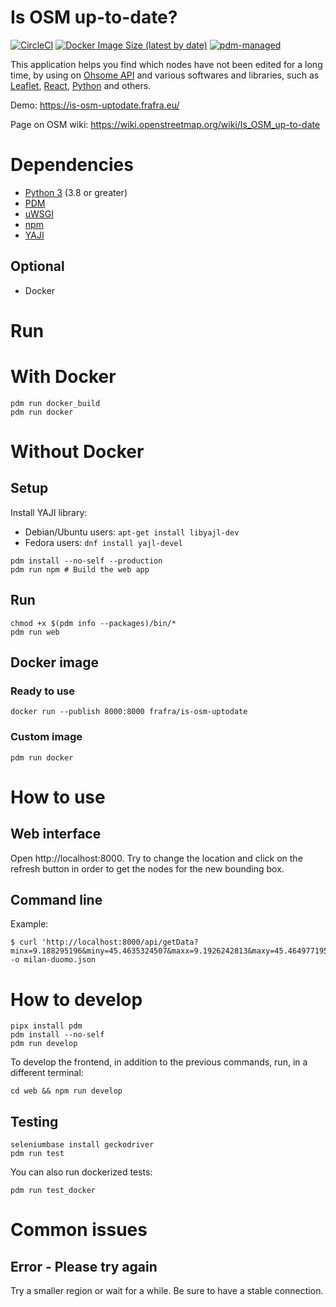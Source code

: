 # Is OSM up-to-date?

[![CircleCI](https://img.shields.io/circleci/build/github/frafra/is-osm-uptodate.svg)](https://circleci.com/gh/frafra/is-osm-uptodate)
[![Docker Image Size (latest by date)](https://img.shields.io/docker/image-size/frafra/is-osm-uptodate)](https://hub.docker.com/r/frafra/is-osm-uptodate)
[![pdm-managed](https://img.shields.io/badge/pdm-managed-blueviolet)](https://pdm.fming.dev)

This application helps you find which nodes have not been edited for a long time, by using on [Ohsome API](https://api.ohsome.org/) and various softwares and libraries, such as [Leaflet](https://leafletjs.com/), [React](https://reactjs.org), [Python](https://www.python.org/) and others.

Demo: https://is-osm-uptodate.frafra.eu/

Page on OSM wiki: https://wiki.openstreetmap.org/wiki/Is_OSM_up-to-date

# Dependencies

- [Python 3](https://www.python.org/) (3.8 or greater)
- [PDM](https://pdm.fming.dev/)
- [uWSGI](https://uwsgi-docs.readthedocs.io/)
- [npm](https://www.npmjs.com/)
- [YAJI](https://github.com/lloyd/yajl)

## Optional

- Docker

# Run

# With Docker

```
pdm run docker_build
pdm run docker
```

# Without Docker

## Setup

Install YAJI library:
- Debian/Ubuntu users: `apt-get install libyajl-dev`
- Fedora users: `dnf install yajl-devel`

```
pdm install --no-self --production
pdm run npm # Build the web app
```

## Run

```
chmod +x $(pdm info --packages)/bin/*
pdm run web
```

## Docker image

### Ready to use

```
docker run --publish 8000:8000 frafra/is-osm-uptodate
```

### Custom image

```
pdm run docker
```

# How to use

## Web interface

Open http://localhost:8000. Try to change the location and click on the refresh button in order to get the nodes for the new bounding box.

## Command line

Example:

```
$ curl 'http://localhost:8000/api/getData?minx=9.188295196&miny=45.4635324507&maxx=9.1926242813&maxy=45.4649771956' -o milan-duomo.json
```

# How to develop

```
pipx install pdm
pdm install --no-self
pdm run develop
```

To develop the frontend, in addition to the previous commands, run, in a different terminal:

```
cd web && npm run develop
```

## Testing

```
seleniumbase install geckodriver
pdm run test
```

You can also run dockerized tests:

```
pdm run test_docker
```

# Common issues

## Error - Please try again

Try a smaller region or wait for a while. Be sure to have a stable connection.
